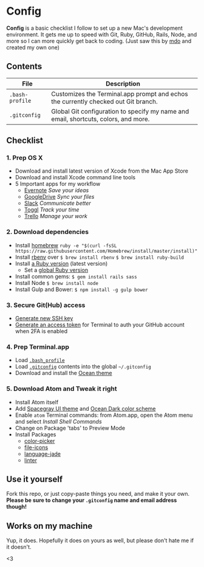 # Config

**Config** is a basic checklist I follow to set up a new Mac's development environment. It gets me up to speed with Git, Ruby, GitHub, Rails, Node, and more so I can more quickly get back to coding. (Just saw this by [mdo](https://github.com/mdo) and created my own one)

## Contents

| File | Description |
| --- | --- |
| `.bash-profile` | Customizes the Terminal.app prompt and echos the currently checked out Git branch. |
| `.gitconfig` | Global Git configuration to specify my name and email, shortcuts, colors, and more. |

## Checklist

### 1. Prep OS X

- Download and install latest version of Xcode from the Mac App Store
- Download and install Xcode command line tools
- 5 Important apps for my workflow
  - [Evernote](https://evernote.com) *Save your ideas*
  - [GoogleDrive](https://www.google.com/drive/) *Sync your files*
  - [Slack](https://slack.com) *Communicate better*
  - [Toggl](https://www.toggl.com/) *Track your time*
  - [Trello](https://trello.com/) *Manage your work*

### 2. Download dependencies

- Install [homebrew](https://github.com/Homebrew/homebrew)
  `ruby -e "$(curl -fsSL https://raw.githubusercontent.com/Homebrew/install/master/install)"`
- Install [rbenv](https://github.com/sstephenson/rbenv) over `$ brew install rbenv` `$ brew install ruby-build`
- Install [a Ruby version](https://github.com/sstephenson/rbenv#installing-ruby-versions) (latest version)
  - Set a [global Ruby version](https://github.com/sstephenson/rbenv#rbenv-global)
- Install common gems: `$ gem install rails sass`
- Install Node `$ brew install node`
- Install Gulp and Bower: `$ npm install -g gulp bower`

### 3. Secure Git(Hub) access

- [Generate new SSH key](https://help.github.com/articles/generating-ssh-keys/)
- [Generate an access token](https://help.github.com/articles/creating-an-access-token-for-command-line-use/) for Terminal to auth your GitHub account when 2FA is enabled

### 4. Prep Terminal.app

- Load [`.bash_profile`](/.bash_profile)
- Load [`.gitconfig`](/.gitconfig) contents into the global `~/.gitconfig`
- Download and install the [Ocean theme](https://github.com/mdo/ocean-terminal)

### 5. Download Atom and Tweak it right

- Install Atom itself
- Add [Spacegray UI theme](https://atom.io/themes/spacegray-dark-ui) and [Ocean Dark color scheme](https://atom.io/themes/base16-ocean-dark-syntax)
- Enable `atom` Terminal commands: from Atom.app, open the Atom menu and select *Install Shell Commands*
- Change on Package 'tabs' to Preview Mode
- Install Packages
  - [color-picker](https://atom.io/packages/color-picker)
  - [file-icons](https://atom.io/packages/file-icons)
  - [language-jade](https://atom.io/packages/language-jade)
  - [linter](https://atom.io/packages/linter)

## Use it yourself

Fork this repo, or just copy-paste things you need, and make it your own. **Please be sure to change your `.gitconfig` name and email address though!**

## Works on my machine

Yup, it does. Hopefully it does on yours as well, but please don't hate me if it doesn't.

<3
